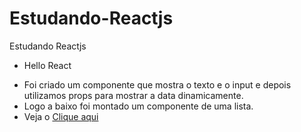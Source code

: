 # Estudando-Reactjs
Estudando Reactjs

* Hello React
- Foi criado um componente que mostra o texto e o input e depois utilizamos props para mostrar a data dinamicamente.
- Logo a baixo foi montado um componente de uma lista.
- Veja o [Clique aqui](https://developer.mozilla.org/pt-BR/demos/detail/pure-css3-nibbler-futurama)